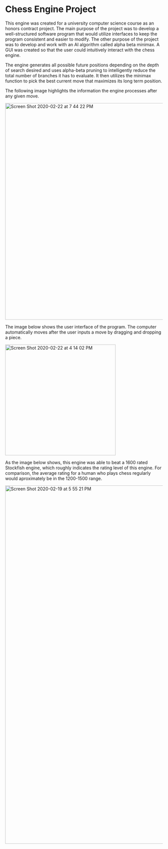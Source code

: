# Chess Engine Project
This engine was created for a university computer science course as an honors contract project. The main purpose of the project was to develop a well-structured software program that would utilize interfaces to keep the program consistent and easier to modify. The other purpose of the project was to develop and work with an AI algorithm called alpha beta minimax. A GUI was created so that the user could intuitively interact with the chess engine.

The engine generates all possible future positions depending on the depth of search desired and uses alpha-beta pruning to intelligently reduce the total number of branches it has to evaluate. It then utilizes the minimax function to pick the best current move that maximizes its long term position.

The following image highlights the information the engine processes after any given move.

<img width="690" alt="Screen Shot 2020-02-22 at 7 44 22 PM" src="https://user-images.githubusercontent.com/61246608/75102160-d8e76280-55ac-11ea-8d5a-b4bc4dcbfdd4.png">



The image below shows the user interface of the program. The computer automatically moves after the user inputs a move by dragging and dropping a piece.

<img width="353" alt="Screen Shot 2020-02-22 at 4 14 02 PM" src="https://user-images.githubusercontent.com/61246608/75100184-3325fa80-5590-11ea-8b30-01702c1aeff1.png">


As the image below shows, this engine was able to beat a 1600 rated Stockfish engine, which roughly indicates the rating level of this engine. For comparison, the average rating for a human who plays chess regularly would aproximately be in the 1200-1500 range.

<img width="1141" alt="Screen Shot 2020-02-19 at 5 55 21 PM" src="https://user-images.githubusercontent.com/61246608/75100220-9748be80-5590-11ea-88e6-4e05f2196c58.png">
